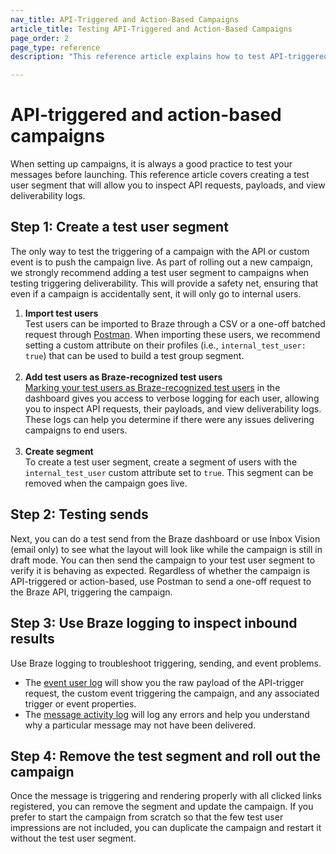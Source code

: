 ```yaml
---
nav_title: API-Triggered and Action-Based Campaigns
article_title: Testing API-Triggered and Action-Based Campaigns
page_order: 2
page_type: reference
description: "This reference article explains how to test API-triggered and action-based campaigns."

---
```


# API-triggered and action-based campaigns

When setting up campaigns, it is always a good practice to test your messages before launching. This reference article covers creating a test user segment that will allow you to inspect API requests, payloads, and view deliverability logs.

## Step 1: Create a test user segment

The only way to test the triggering of a campaign with the API or custom event is to push the campaign live. As part of rolling out a new campaign, we strongly recommend adding a test user segment to campaigns when testing triggering deliverability. This will provide a safety net, ensuring that even if a campaign is accidentally sent, it will only go to internal users.

1. **Import test users**<br>Test users can be imported to Braze through a CSV or a one-off batched request through [Postman](https://www.braze.com/docs/api/postman_collection/). When importing these users, we recommend setting a custom attribute on their profiles (i.e., `internal_test_user: true`) that can be used to build a test group segment. <br><br>
2. **Add test users as Braze-recognized test users**<br>[Marking your test users as Braze-recognized test users](https://www.braze.com/docs/user_guide/administrative/app_settings/developer_console/internal_groups_tab/) in the dashboard gives you access to verbose logging for each user, allowing you to inspect API requests, their payloads, and view deliverability logs. These logs can help you determine if there were any issues delivering campaigns to end users. <br><br>
3. **Create segment**<br>To create a test user segment, create a segment of users with the `internal_test_user` custom attribute set to `true`. This segment can be removed when the campaign goes live. 

## Step 2: Testing sends

Next, you can do a test send from the Braze dashboard or use Inbox Vision (email only) to see what the layout will look like while the campaign is still in draft mode. You can then send the campaign to your test user segment to verify it is behaving as expected. Regardless of whether the campaign is API-triggered or action-based, use Postman to send a one-off request to the Braze API, triggering the campaign. 

## Step 3: Use Braze logging to inspect inbound results

Use Braze logging to troubleshoot triggering, sending, and event problems. 
- The [event user log](https://www.braze.com/docs/user_guide/administrative/app_settings/developer_console/event_user_log_tab/) will show you the raw payload of the API-trigger request, the custom event triggering the campaign, and any associated trigger or event properties.
- The [message activity log](https://www.braze.com/docs/user_guide/administrative/app_settings/developer_console/message_activity_log_tab/) will log any errors and help you understand why a particular message may not have been delivered.

## Step 4: Remove the test segment and roll out the campaign

Once the message is triggering and rendering properly with all clicked links registered, you can remove the segment and update the campaign. If you prefer to start the campaign from scratch so that the few test user impressions are not included, you can duplicate the campaign and restart it without the test user segment. 
